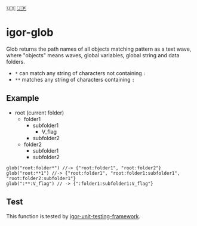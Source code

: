 :us: [:jp:](https://github.com/ryotako/igor-glob/wiki)

# igor-glob

Glob returns the path names of all objects matching pattern as a text wave, where "objects" means waves, global variables, global string and data folders.

- `*` can match any string of characters not containing `:`
- `**` matches any string of characters containing `:` 

## Example

* root (current folder)
  * folder1
    * subfolder1
      * V_flag
    * subfolder2
  * folder2
    * subfolder1
    * subfolder2

```
glob("root:folder*") //-> {"root:folder1", "root:folder2"}
glob("root:**1") //-> {"root:folder1", "root:folder1:subfolder1", "root:folder2:subfolder1"}
glob(":**:V_flag") // -> {":folder1:subfolder1:V_flag"}
```

## Test
 This function is tested by [igor-unit-testing-framework](https://github.com/t-b/igor-unit-testing-framework).
